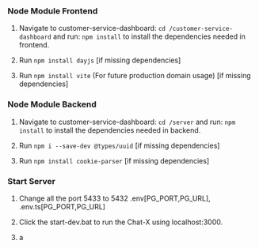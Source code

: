 ### Node Module Frontend ###
1. Navigate to customer-service-dashboard: `cd /customer-service-dashboard` and run: `npm install` to install the dependencies needed in frontend.

2. Run `npm install dayjs` [if missing dependencies]

3. Run `npm install vite` (For future production domain usage) [if missing dependencies]

### Node Module Backend ###
1. Navigate to customer-service-dashboard: `cd /server` and run: `npm install` to install the dependencies needed in backend.

2. Run `npm i --save-dev @types/uuid` [if missing dependencies]

3. Run `npm install cookie-parser` [if missing dependencies]

### Start Server ###
1. Change all the port 5433 to 5432  .env[PG_PORT,PG_URL], .env.ts[PG_PORT,PG_URL]

2. Click the start-dev.bat to run the Chat-X using localhost:3000.

3. a

